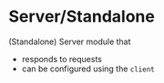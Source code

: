 # Server/Standalone

(Standalone) Server module that
* responds to requests
* can be configured using the ``client``
